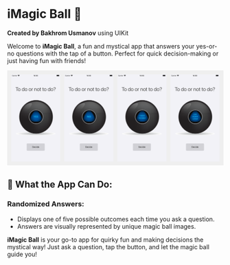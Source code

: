 # iMagic Ball 🔮  
**Created by Bakhrom Usmanov** using UIKit

Welcome to **iMagic Ball**, a fun and mystical app that answers your yes-or-no questions with the tap of a button. Perfect for quick decision-making or just having fun with friends!  

![Screenshot 1](Simulator%20Screenshot%20-%200.png)

## 📱 What the App Can Do:

### **Randomized Answers**:
   - Displays one of five possible outcomes each time you ask a question.
   - Answers are visually represented by unique magic ball images.

**iMagic Ball** is your go-to app for quirky fun and making decisions the mystical way! Just ask a question, tap the button, and let the magic ball guide you!

